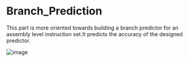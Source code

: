 # Branch_Prediction
This part is more oriented towards building a branch predictor for an assembly level instruction set.It predicts the accuracy of the designed predictor. 

![image](https://github.com/ShardulKiranDeo/Branch_Prediction/assets/120372287/e2f39823-3346-4691-9009-98c42c1609a4)
